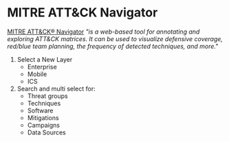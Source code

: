 # MITRE ATT&CK Navigator

[MITRE ATT&CK® Navigator](https://mitre-attack.github.io/attack-navigator/) *"is a web-based tool for annotating and exploring ATT&CK matrices. It can be used to visualize defensive coverage, red/blue team planning, the frequency of detected techniques, and more."* 

1. Select a New Layer
	- Enterprise
	- Mobile
	- ICS
1. Search and multi select for:
	 - Threat groups
	 - Techniques
	 - Software
	 - Mitigations
	 - Campaigns
	 - Data Sources